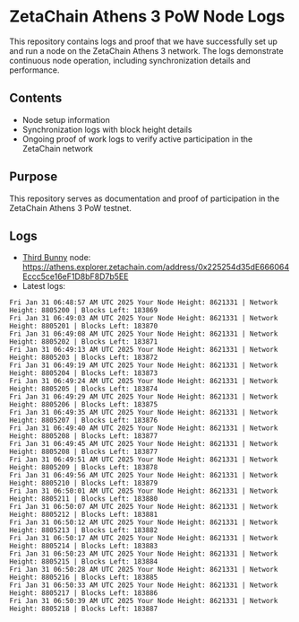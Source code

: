 # ZetaChain Athens 3 PoW Node Logs
This repository contains logs and proof that we have successfully set up and run a node on the ZetaChain Athens 3 network. The logs demonstrate continuous node operation, including synchronization details and performance.

## Contents
- Node setup information
- Synchronization logs with block height details
- Ongoing proof of work logs to verify active participation in the ZetaChain network

## Purpose
This repository serves as documentation and proof of participation in the ZetaChain Athens 3 PoW testnet.

## Logs

- [Third Bunny](https://thirdbunny.xyz/) node: https://athens.explorer.zetachain.com/address/0x225254d35dE666064Eccc5ce16eF1D8bF8D7b5EE
- Latest logs:
```
Fri Jan 31 06:48:57 AM UTC 2025 Your Node Height: 8621331 | Network Height: 8805200 | Blocks Left: 183869
Fri Jan 31 06:49:03 AM UTC 2025 Your Node Height: 8621331 | Network Height: 8805201 | Blocks Left: 183870
Fri Jan 31 06:49:08 AM UTC 2025 Your Node Height: 8621331 | Network Height: 8805202 | Blocks Left: 183871
Fri Jan 31 06:49:13 AM UTC 2025 Your Node Height: 8621331 | Network Height: 8805203 | Blocks Left: 183872
Fri Jan 31 06:49:19 AM UTC 2025 Your Node Height: 8621331 | Network Height: 8805204 | Blocks Left: 183873
Fri Jan 31 06:49:24 AM UTC 2025 Your Node Height: 8621331 | Network Height: 8805205 | Blocks Left: 183874
Fri Jan 31 06:49:29 AM UTC 2025 Your Node Height: 8621331 | Network Height: 8805206 | Blocks Left: 183875
Fri Jan 31 06:49:35 AM UTC 2025 Your Node Height: 8621331 | Network Height: 8805207 | Blocks Left: 183876
Fri Jan 31 06:49:40 AM UTC 2025 Your Node Height: 8621331 | Network Height: 8805208 | Blocks Left: 183877
Fri Jan 31 06:49:45 AM UTC 2025 Your Node Height: 8621331 | Network Height: 8805208 | Blocks Left: 183877
Fri Jan 31 06:49:51 AM UTC 2025 Your Node Height: 8621331 | Network Height: 8805209 | Blocks Left: 183878
Fri Jan 31 06:49:56 AM UTC 2025 Your Node Height: 8621331 | Network Height: 8805210 | Blocks Left: 183879
Fri Jan 31 06:50:01 AM UTC 2025 Your Node Height: 8621331 | Network Height: 8805211 | Blocks Left: 183880
Fri Jan 31 06:50:07 AM UTC 2025 Your Node Height: 8621331 | Network Height: 8805212 | Blocks Left: 183881
Fri Jan 31 06:50:12 AM UTC 2025 Your Node Height: 8621331 | Network Height: 8805213 | Blocks Left: 183882
Fri Jan 31 06:50:17 AM UTC 2025 Your Node Height: 8621331 | Network Height: 8805214 | Blocks Left: 183883
Fri Jan 31 06:50:23 AM UTC 2025 Your Node Height: 8621331 | Network Height: 8805215 | Blocks Left: 183884
Fri Jan 31 06:50:28 AM UTC 2025 Your Node Height: 8621331 | Network Height: 8805216 | Blocks Left: 183885
Fri Jan 31 06:50:33 AM UTC 2025 Your Node Height: 8621331 | Network Height: 8805217 | Blocks Left: 183886
Fri Jan 31 06:50:39 AM UTC 2025 Your Node Height: 8621331 | Network Height: 8805218 | Blocks Left: 183887
```
